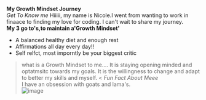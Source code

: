 **My Growth Mindset Journey**   
*Get To Know me*
Hiiiii, my name is Nicole.I went from wanting to work in finaace to finding my love for coding. I can't wait to share my journey.  
**My 3 go to's,to maintain a'Growth Mindset'**
- A balanced healthy diet and enough rest
- Affirmations all day every day!!
- Self relfct, most imporntly be your biggest critic  
>what is a Growth Mindset to me.... It is staying opening minded and optatmsitc towards my goals. It is the willingness to change and adapt to better my skills and myself. <
*Fun Fact About Meee*  
I have an obsession with goats and lama's.  
![image](https://user-images.githubusercontent.com/128368731/226328111-f090688a-1fd8-4618-aeaf-eac791bb25ab.png)
